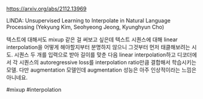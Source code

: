 https://arxiv.org/abs/2112.13969

LINDA: Unsupervised Learning to Interpolate in Natural Language Processing (Yekyung Kim, Seohyeong Jeong, Kyunghyun Cho)

텍스트에 대해서도 mixup 같은 걸 써보고 싶은데 텍스트 시퀀스에 대해 linear interpolation을 어떻게 해야할지부터 분명하지 않으니 그것부터 먼저 태클해보려는 시도. 시퀀스 두 개를 입력으로 받아 길이를 맞춘 다음 linear interpolation하고 디코더에서 각 시퀀스의 autoregressive loss를 interpolation ratio만큼 결합해서 학습시키는 모델. 다만 augmentation 모델인데 augmentation 성능은 아주 인상적이라는 느낌은 아니네요.

#mixup #interpolation